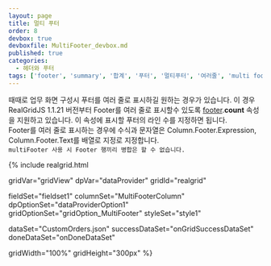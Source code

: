 ```yaml
---
layout: page
title: 멀티 푸터
order: 8
devbox: true
devboxfile: MultiFooter_devbox.md
published: true
categories:
  - 헤더와 푸터
tags: ['footer', 'summary', '합계', '푸터', '멀티푸터', '여러줄', 'multi footer']
---
```


때때로 업무 화면 구성시 푸터를 여러 줄로 표시하길 원하는 경우가 있습니다. 이 경우 RealGridJS 1.1.21 버전부터 Footer를 여러 줄로 표시할수 있도록 [footer](http://help.realgrid.com/api/types/Footer/).**count** 속성을 지원하고 있습니다. 이 속성에 표시할 푸터의 라인 수를 지정하면 됩니다.  
Footer를 여러 줄로 표시하는 경우에 수식과 문자열은 Column.Footer.Expression, Column.Footer.Text를 배열로 지정로 지정합니다.  
`multiFooter 사용 시 Footer 행끼리 병합은 할 수 없습니다.`

<script>
  var onGridSuccessDataSet = function(data, textStatus, jqXHR) {
    dataProvider.setRows(data);
  }
  var onDoneDataSet = function() {

  }
</script>

{% include realgrid.html

  gridVar="gridView"
  dpVar="dataProvider"
  gridId="realgrid"

  fieldSet="fieldset1"
  columnSet="MultiFooterColumn"
  dpOptionSet="dataProviderOption1"
  gridOptionSet="gridOption_MultiFooter"
  styleSet="style1"

  dataSet="CustomOrders.json"
  successDataSet="onGridSuccessDataSet"
  doneDataSet="onDoneDataSet"

  gridWidth="100%"
  gridHeight="300px" %}
